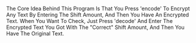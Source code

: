 The Core Idea Behind This Program Is That You Press 'encode' To Encrypt Any Text By Entering The Shift Amount, And Then You Have An Encrypted Text.
When You Want To Check, Just Press 'decode' And Enter The Encrypted Text You Got With The "Correct" Shift Amount, And Then You Have The Original Text.
